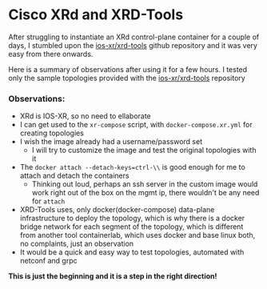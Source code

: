 # Cisco XRd and XRD-Tools

After struggling to instantiate an XRd control-plane container for a couple of days, I stumbled upon the [ios-xr/xrd-tools](https://github.com/ios-xr/xrd-tools) github repository and it was very easy from there onwards.

Here is a summary of observations after using it for a few hours. I tested only the sample topologies provided with the [ios-xr/xrd-tools](https://github.com/ios-xr/xrd-tools) repository

### Observations:
+ XRd is IOS-XR, so no need to ellaborate
+ I can get used to the ```xr-compose``` script, with ```docker-compose.xr.yml``` for creating topologies
+ I wish the image already had a username/password set
    + I will try to customize the image and test the original topologies with it
+ The `docker attach --detach-keys=ctrl-\\` is good enough for me to attach and detach the containers
    + Thinking out loud, perhaps an ssh server in the custom image would work right out of the box on the mgmt ip, there wouldn't be any need for `attach`
+ XRD-Tools uses, only docker(docker-compose) data-plane infrastructure to deploy the topology, which is why there is a docker bridge network for each segment of the topology, which is different from another tool containerlab, which uses docker and base linux both, no complaints, just an observation
+ It would be a quick and easy way to test topologies, automated with netconf and grpc


**This is just the beginning and it is a step in the right direction!**


